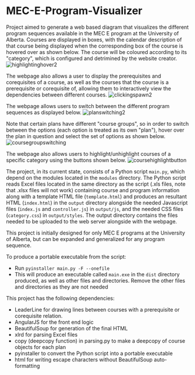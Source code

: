 # MEC-E-Program-Visualizer

Project aimed to generate a web based diagram that visualizes the different program sequences available in the MEC E program
at the University of Alberta. Courses are displayed in boxes, with the calendar description of that course being displayed when
the corresponding box of the course is hovered over as shown below. The course will be coloured according to its "category", which
is configured and detrimined by the website creator.
![highlightinghover2](https://user-images.githubusercontent.com/60327441/172486420-1a7d6610-f8a5-42eb-9803-fcba4096e2a3.gif)

The webpage also allows a user to display the prerequisites and corequisites of a course, as well as the courses that
the course is a prerequisite or corequisite of, allowing them to interactively view the dependencies between different courses.
![clickingspawn2](https://user-images.githubusercontent.com/60327441/172486672-ff2927a1-66f4-4aad-886b-1db2f25764ff.gif)

The webpage allows users to switch between the different program sequences as displayed below. 
![planswitching2](https://user-images.githubusercontent.com/60327441/172487202-897612e5-f413-4b1f-81dc-4e96a60252c8.gif)

Note that certain plans have different "course groups", so in order to switch between the options (each option is treated as its own "plan"), 
hover over the plan in question and select the set of options as shown below.
![coursegroupswitching](https://user-images.githubusercontent.com/60327441/172487413-dddbae14-3305-43f2-b649-5f4cce13e3b1.gif)

The webpage also allows users to highlight/unhighlight courses of a specific category using the buttons shown below.
![coursehighlightbutton](https://user-images.githubusercontent.com/60327441/172487655-b2a1217b-fa5a-42ce-ab30-51cf82ac79a1.gif)

The project, in its current state, consists of a Python script `main.py`, which depend on the modules located in the `modules` directory. The Python script reads
Excel files located in the same directory as the script (.xls files, note that .xlsx files will not work) containing course and program information along with a template HTML file (`template.html`) 
and produces an resultant HTML (`index.html`) in the `output` directory alongside the needed
Javascript files (`index.js` and `controller.js`) in `output/js`, and the needed CSS files (`category.css`) in `output/styles`. The output directory contains the
files needed to be uploaded to the web server alongside with the webpage.

This project is initially designed for only MEC E programs at the University of Alberta, 
but can be expanded and generalized for any program sequence.

To produce a portable executable from the script: 
  - Run `pyinstaller main.py -F --onefile`
  - This will produce an executable called `main.exe` in the `dist` directory produced, as well as other files and directories. Remove the other files and directories as they are not needed

This project has the following dependencies:
  - LeaderLine for drawing lines between courses with a prerequisite or corequisite relation.
  - AngularJS for the front end logic
  - BeautifulSoup for generation of the final HTML
  - xlrd for parsing Excel files
  - copy (deepcopy function) in parsing.py to make a deepcopy of course objects for each plan
  - pyinstaller to convert the Python script into a portable executable
  - html for writing escape characters without BeautifulSoup auto-formatting

